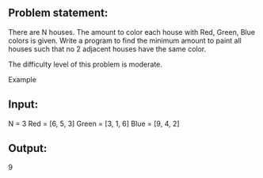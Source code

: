 ## Problem statement: 
There are N houses. The amount to color each house with Red, Green, Blue colors is given. Write a program to find the minimum amount to paint all houses such that no 2 adjacent houses have the same color.

The difficulty level of this problem is moderate.

Example

## Input:

N = 3
Red = [6, 5, 3]
Green = [3, 1, 6]
Blue =  [9, 4, 2]

## Output:

9
